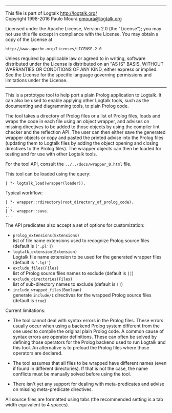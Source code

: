 ________________________________________________________________________

This file is part of Logtalk <http://logtalk.org/>  
Copyright 1998-2016 Paulo Moura <pmoura@logtalk.org>

Licensed under the Apache License, Version 2.0 (the "License");
you may not use this file except in compliance with the License.
You may obtain a copy of the License at

    http://www.apache.org/licenses/LICENSE-2.0

Unless required by applicable law or agreed to in writing, software
distributed under the License is distributed on an "AS IS" BASIS,
WITHOUT WARRANTIES OR CONDITIONS OF ANY KIND, either express or implied.
See the License for the specific language governing permissions and
limitations under the License.
________________________________________________________________________


This is a prototype tool to help port a plain Prolog application to Logtalk.
It can also be used to enable applying other Logtalk tools, such as the
documenting and diagramming tools, to plain Prolog code.

The tool takes a directory of Prolog files or a list of Prolog files, loads
and wraps the code in each file using an object wrapper, and advises on missing
directives to be added to those objects by using the compiler lint checker and
the reflection API. The user can then either save the generated wrapper objects
or copy and pasted the printed advise into the Prolog files (updating them to
Logtalk files by adding the object opening and closing directives to the Prolog
files). The wrapper objects can then be loaded for testing and for use with
other Logtalk tools.

For the tool API, consult the `../../docs/wrapper_0.html` file.

This tool can be loaded using the query:

	| ?- logtalk_load(wrapper(loader)).

Typical workflow:

	| ?- wrapper::rdirectory(root_directory_of_prolog_code).
	...
	| ?- wrapper::save.
	...

The API predicates also accept a set of options for customization:

- `prolog_extensions(Extensions)`  
	list of file name extensions used to recognize Prolog source files (default is `['.pl']`)
- `logtalk_extension(Extension)`  
	Logtalk file name extension to be used for the generated wrapper files (default is `'.lgt'`)
- `exclude_files(Files)`  
	list of Prolog source files names to exclude (default is `[]`)
- `exclude_directories(Files)`  
	list of sub-directory names to exclude (default is `[]`)
- `include_wrapped_files(Boolean)`  
	generate `include/1` directives for the wrapped Prolog source files (default is `true`)

Current limitations:

- The tool cannot deal with syntax errors in the Prolog files. These errors
usually occur when using a backend Prolog system different from the one used
to compile the original plain Prolog code. A common cause of syntax errors are
operator definitions. These can often be solved by defining those operators
for the Prolog backend used to run Logtalk and this tool. An alternative is to
preload the Prolog files where those operators are declared.

- The tool assumes that all files to be wrapped have different names (even if
found in different directories). If that is not the case, the name conflicts
must be manually solved before using the tool.

- There isn't yet any support for dealing with meta-predicates and advise on
missing meta-predicate directives.


All source files are formatted using tabs (the recommended setting is a
tab width equivalent to 4 spaces).

